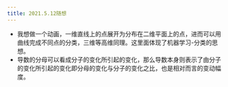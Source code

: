 ```yaml
---
title: 2021.5.12随想
---
```


- 我想做一个动画，一维直线上的点展开为分布在二维平面上的点，进而可以用曲线完成不同点的分类，三维等高维同理。这里面体现了机器学习-分类的思想。
- 导数的分母可以看成分子的变化所引起的变化，那么导数本身则表示了由分子的变化所引起的变化即分母的变化与分子的变化之比，也是相对而言的变动幅度。